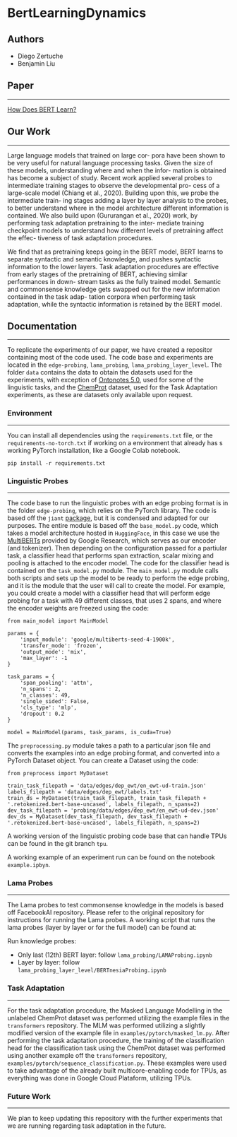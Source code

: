 # BertLearningDynamics

## Authors

* Diego Zertuche
* Benjamin Liu

## Paper
---
[How Does BERT Learn?](https://github.com/DiegoZertuche/BertLearningDynamics/blob/main/How%20Does%20Bert%20Learn.pdf)

## Our Work
---

Large language models that trained on large cor- pora have been shown to be very useful for natural language processing tasks. Given the size of these models, understanding where and when the infor- mation is obtained has become a subject of study. Recent work applied several probes to intermediate training stages to observe the developmental pro- cess of a large-scale model (Chiang et al., 2020). Building upon this, we probe the intermediate train- ing stages adding a layer by layer analysis to the probes, to better understand where in the model architecture different information is contained. We also build upon (Gururangan et al., 2020) work, by performing task adaptation pretraining to the inter- mediate training checkpoint models to understand how different levels of pretraining affect the effec- tiveness of task adaptation procedures. 

We find that as pretraining keeps going in the BERT model, BERT learns to separate syntactic and semantic knowledge, and pushes syntactic information to the lower layers. Task adaptation procedures are effective from early stages of the pretraining of BERT, achieving similar performances in down- stream tasks as the fully trained model. Semantic and commonsense knowledge gets swapped out for the new information contained in the task adap- tation corpora when performing task adaptation, while the syntactic information is retained by the BERT model.


## Documentation
---

To replicate the experiments of our paper, we have created a repositor containing most of the code used. The code base and experiments are located in the `edge-probing`, `lama_probing`, `lama_probing_layer_level`. The folder `data` contains the data to obtain the datasets used for the experiments, with exception of [Ontonotes 5.0](https://catalog.ldc.upenn.edu/LDC2013T19), used for some of the linguistic tasks,  and the [ChemProt](https://biocreative.bioinformatics.udel.edu/news/corpora/chemprot-corpus-biocreative-vi/) dataset, used for the Task Adaptation experiments, as these are datasets only available upon request.

### Environment
---

You can install all dependencies using the `requirements.txt` file, or the `requirements-no-torch.txt` if working on a environment that already has s working PyTorch installation, like a Google Colab notebook.

```
pip install -r requirements.txt
```

### Linguistic Probes
---

The code base to run the linguistic probes with an edge probing format is in the folder `edge-probing`, which relies on the PyTorch library. The code is based off the `jiant` [package](https://github.com/nyu-mll/jiant), but it is condensed and adapted for our purposes. The entire module is based off the `base_model.py` code, which takes a model architecture hosted in `HuggingFace`, in this case we use the [MultiBERTs](https://huggingface.co/google) provided by Google Research, which serves as our encoder (and tokenizer). Then depending on the configuration passed for a partiular task, a classifier head that performs span extraction, scalar mixing and pooling is attached to the encoder model. The code for the classifier head is contained on the `task_model.py` module. The `main_model.py` module calls both scripts and sets up the model to be ready to perform the edge probing, and it is the module that the user will call to create the model. For example, you could create a model with a classifier head that will perform edge probing for a task with 49 different classes, that uses 2 spans, and where the encoder weights are freezed using the code:
```
from main_model import MainModel

params = {
    'input_module': 'google/multiberts-seed-4-1900k',
    'transfer_mode': 'frozen',
    'output_mode': 'mix',
    'max_layer': -1
}

task_params = {
    'span_pooling': 'attn',
    'n_spans': 2,
    'n_classes': 49,
    'single_sided': False,
    'cls_type': 'mlp',
    'dropout': 0.2
}

model = MainModel(params, task_params, is_cuda=True)
```

The `preprocessing.py` module takes a path to a particular json file and converts the examples into an edge probing format, and converted into a PyTorch Dataset object. You can create a Dataset using the code:

```
from preprocess import MyDataset

train_task_filepath = 'data/edges/dep_ewt/en_ewt-ud-train.json'
labels_filepath = 'data/edges/dep_ewt/labels.txt'
train_ds = MyDataset(train_task_filepath, train_task_filepath + '.retokenized.bert-base-uncased', labels_filepath, n_spans=2)
dev_task_filepath = 'probing/data/edges/dep_ewt/en_ewt-ud-dev.json'
dev_ds = MyDataset(dev_task_filepath, dev_task_filepath + '.retokenized.bert-base-uncased', labels_filepath, n_spans=2)
```

A working version of the linguistic probing code base that can handle TPUs can be found in the git branch `tpu`.

A working example of an experiment run can be found on the notebook `example.ipbyn`.


### Lama Probes
---

The Lama probes to test commonsense knowledge in the models is based off FacebookAI repository. Please refer to the original repository for instructions for running the Lama probes. A working script that runs the lama probes (layer by layer or for the full model) can be found at:

Run knowledge probes:
- Only last (12th) BERT layer: follow `lama_probing/LAMAProbing.ipynb`
- Layer by layer: follow `lama_probing_layer_level/BERTnesiaProbing.ipynb`

### Task Adaptation
---

For the task adaptation procedure, the Masked Language Modelling in the unlabeled ChemProt dataset was performed utilizing the example files in the `transformers` repository. The MLM was performed utilizing a slightly modified version of the example file in `examples/pytorch/masked_lm.py`. After performing the task adaptation procedure, the training of the classification head for the classification task using the ChemProt dataset was performed using another example off the `transformers` repository, `examples/pytorch/sequence_classification.py`. These examples were used to take advantage of the already built multicore-enabling code for TPUs, as everything was done in Google Cloud Plataform, utilizing TPUs.

### Future Work
---

We plan to keep updating this repository with the further experiments that we are running regarding task adaptation in the future.
